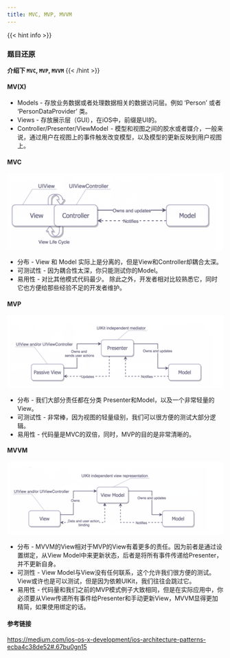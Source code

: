 ```yaml
---
title: MVC, MVP, MVVM
---
```


{{< hint info >}}
### 题目还原

**介绍下 `MVC`, `MVP`, `MVVM`**
{{< /hint >}}

#### MV(X)

* Models - 存放业务数据或者处理数据相关的数据访问层。例如 ‘Person’ 或者 ‘PersonDataProvider’ 类。
* Views - 存放展示层（GUI），在iOS中，前缀是UI的。
* Controller/Presenter/ViewModel  -  模型和视图之间的胶水或者媒介，一般来说，通过用户在视图上的事件触发改变模型，以及模型的更新反映到用户视图上。
 
#### MVC
![参考图片](./912/1.png)
* 分布 - View 和 Model 实际上是分离的，但是View和Controller却耦合太深。
* 可测试性 - 因为耦合性太深，你只能测试你的Model。
* 易用性 - 对比其他模式代码最少。 除此之外，开发者相对比较熟悉它，同时它也方便给那些经验不足的开发者维护。


#### MVP
![参考图片](./912/2.png)
* 分布 -  我们大部分责任都在分类 Presenter和Model，以及一个非常轻量的View。
* 可测试性 -  非常棒，因为视图的轻量级别，我们可以很方便的测试大部分逻辑。
* 易用性 - 代码量是MVC的双倍，同时，MVP的目的是非常清晰的。

#### MVVM
![参考图片](./912/3.png)
* 分布 - MVVM的View相对于MVP的View有着更多的责任。因为前者是通过设置绑定，从View Model中来更新状态，后者是将所有事件传递给Presenter，并不更新自身。
* 可测性 -  View Model与View没有任何联系，这个允许我们很方便的测试。View或许也是可以测试，但是因为依赖UIKit，我们往往会跳过它。
* 易用性 - 代码量和我们之前的MVP模式例子大致相同，但是在实际应用中，你必须要从View传递所有事件给Presenter和手动更新View，MVVM显得更加精简，如果使用绑定的话。


#### 参考链接
https://medium.com/ios-os-x-development/ios-architecture-patterns-ecba4c38de52#.67bu0gn15
